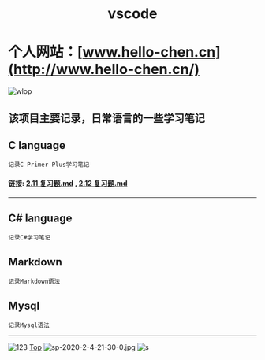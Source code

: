 # <center>vscode</center>

# 个人网站：[www.hello-chen.cn](http://www.hello-chen.cn/)
![wlop](https://gitee.com/Hello-Chen/Hello-Chen_Pictures/raw/master/res/11.jpg)

## 该项目主要记录，日常语言的一些学习笔记

## C language

    记录C Primer Plus学习笔记
#### 链接: [2.11 复习题.md](https://github.com/Hello-Chen/vscode/blob/master/C%20language/C%20learning%20notes/2.11%20%E5%A4%8D%E4%B9%A0%E9%A2%98.md#211复习题) , [2.12 复习题.md](https://github.com/Hello-Chen/vscode/blob/master/C%20language/C%20learning%20notes/2.12%20%E7%BC%96%E7%A8%8B%E7%BB%83%E4%B9%A0.md)

----

## C# language

    记录C#学习笔记

## Markdown

    记录Markdown语法

## Mysql

    记录Mysql语法
----

![123](https://gitee.com/Hello-Chen/Hello-Chen_Pictures/raw/master/res/47.jfif)
[Top](#%e4%b8%aa%e4%ba%ba%e7%bd%91%e7%ab%99wwwhello-chencnhttpwwwhello-chencn)
![sp-2020-2-4-21-30-0.jpg](https://hello-chen-1300561671.cos.ap-chengdu.myqcloud.com/github_vscode/sp-2020-2-4-21-30-0.jpg)
![s](http://n.sinaimg.cn/sinacn/w444h250/20180305/9bf7-fxipenn1263440.gif)